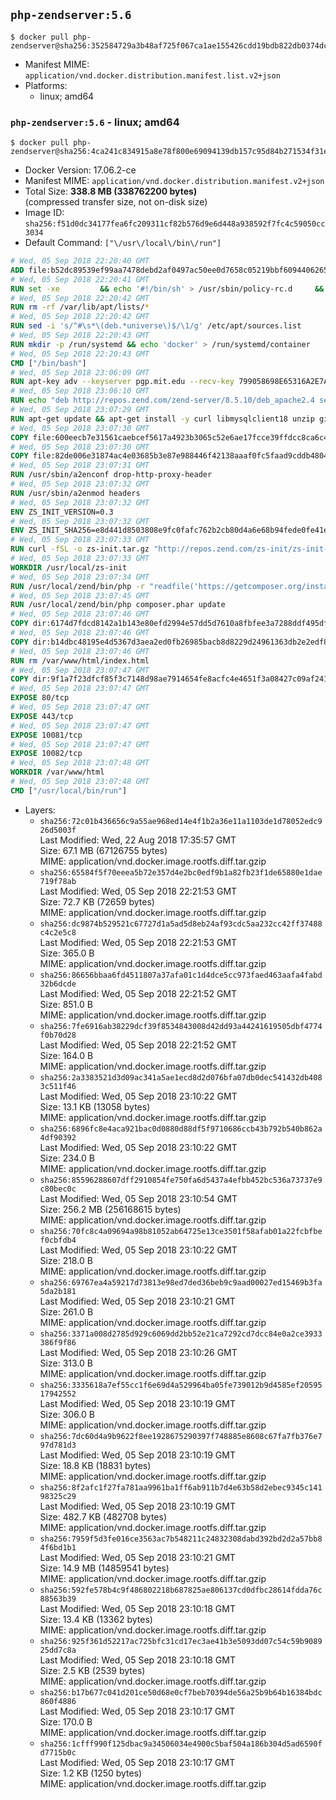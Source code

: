 ## `php-zendserver:5.6`

```console
$ docker pull php-zendserver@sha256:352584729a3b48af725f067ca1ae155426cdd19bdb822db0374dcf06564fb662
```

-	Manifest MIME: `application/vnd.docker.distribution.manifest.list.v2+json`
-	Platforms:
	-	linux; amd64

### `php-zendserver:5.6` - linux; amd64

```console
$ docker pull php-zendserver@sha256:4ca241c834915a8e78f800e69094139db157c95d84b271534f31e9843e3d0f1b
```

-	Docker Version: 17.06.2-ce
-	Manifest MIME: `application/vnd.docker.distribution.manifest.v2+json`
-	Total Size: **338.8 MB (338762200 bytes)**  
	(compressed transfer size, not on-disk size)
-	Image ID: `sha256:f51d0dc34177fea6fc209311cf82b576d9e6d448a938592f7fc4c59050cc3034`
-	Default Command: `["\/usr\/local\/bin\/run"]`

```dockerfile
# Wed, 05 Sep 2018 22:20:40 GMT
ADD file:b52dc89539ef99aa7478debd2af0497ac50ee0d7658c05219bbf609440626583 in / 
# Wed, 05 Sep 2018 22:20:41 GMT
RUN set -xe 		&& echo '#!/bin/sh' > /usr/sbin/policy-rc.d 	&& echo 'exit 101' >> /usr/sbin/policy-rc.d 	&& chmod +x /usr/sbin/policy-rc.d 		&& dpkg-divert --local --rename --add /sbin/initctl 	&& cp -a /usr/sbin/policy-rc.d /sbin/initctl 	&& sed -i 's/^exit.*/exit 0/' /sbin/initctl 		&& echo 'force-unsafe-io' > /etc/dpkg/dpkg.cfg.d/docker-apt-speedup 		&& echo 'DPkg::Post-Invoke { "rm -f /var/cache/apt/archives/*.deb /var/cache/apt/archives/partial/*.deb /var/cache/apt/*.bin || true"; };' > /etc/apt/apt.conf.d/docker-clean 	&& echo 'APT::Update::Post-Invoke { "rm -f /var/cache/apt/archives/*.deb /var/cache/apt/archives/partial/*.deb /var/cache/apt/*.bin || true"; };' >> /etc/apt/apt.conf.d/docker-clean 	&& echo 'Dir::Cache::pkgcache ""; Dir::Cache::srcpkgcache "";' >> /etc/apt/apt.conf.d/docker-clean 		&& echo 'Acquire::Languages "none";' > /etc/apt/apt.conf.d/docker-no-languages 		&& echo 'Acquire::GzipIndexes "true"; Acquire::CompressionTypes::Order:: "gz";' > /etc/apt/apt.conf.d/docker-gzip-indexes 		&& echo 'Apt::AutoRemove::SuggestsImportant "false";' > /etc/apt/apt.conf.d/docker-autoremove-suggests
# Wed, 05 Sep 2018 22:20:42 GMT
RUN rm -rf /var/lib/apt/lists/*
# Wed, 05 Sep 2018 22:20:42 GMT
RUN sed -i 's/^#\s*\(deb.*universe\)$/\1/g' /etc/apt/sources.list
# Wed, 05 Sep 2018 22:20:43 GMT
RUN mkdir -p /run/systemd && echo 'docker' > /run/systemd/container
# Wed, 05 Sep 2018 22:20:43 GMT
CMD ["/bin/bash"]
# Wed, 05 Sep 2018 23:06:09 GMT
RUN apt-key adv --keyserver pgp.mit.edu --recv-key 799058698E65316A2E7A4FF42EAE1437F7D2C623
# Wed, 05 Sep 2018 23:06:10 GMT
RUN echo "deb http://repos.zend.com/zend-server/8.5.10/deb_apache2.4 server non-free" >> /etc/apt/sources.list.d/zend-server.list
# Wed, 05 Sep 2018 23:07:29 GMT
RUN apt-get update && apt-get install -y curl libmysqlclient18 unzip git zend-server-php-5.6=8.5.10+b798 && /usr/local/zend/bin/zendctl.sh stop
# Wed, 05 Sep 2018 23:07:30 GMT
COPY file:600eecb7e31561caebcef5617a4923b3065c52e6ae17fcce39ffdcc8ca6c41db in /etc/ 
# Wed, 05 Sep 2018 23:07:30 GMT
COPY file:82de006e31874ac4e03685b3e87e988446f42138aaaf0fc5faad9cddb48040ba in /etc/apache2/conf-available 
# Wed, 05 Sep 2018 23:07:31 GMT
RUN /usr/sbin/a2enconf drop-http-proxy-header
# Wed, 05 Sep 2018 23:07:32 GMT
RUN /usr/sbin/a2enmod headers
# Wed, 05 Sep 2018 23:07:32 GMT
ENV ZS_INIT_VERSION=0.3
# Wed, 05 Sep 2018 23:07:32 GMT
ENV ZS_INIT_SHA256=e8d441d8503808e9fc0fafc762b2cb80d4a6e68b94fede0fe41efdeac10800cb
# Wed, 05 Sep 2018 23:07:33 GMT
RUN curl -fSL -o zs-init.tar.gz "http://repos.zend.com/zs-init/zs-init-docker-${ZS_INIT_VERSION}.tar.gz"     && echo "${ZS_INIT_SHA256} *zs-init.tar.gz" | sha256sum -c -     && mkdir /usr/local/zs-init     && tar xzf zs-init.tar.gz --strip-components=1 -C /usr/local/zs-init     && rm zs-init.tar.gz
# Wed, 05 Sep 2018 23:07:33 GMT
WORKDIR /usr/local/zs-init
# Wed, 05 Sep 2018 23:07:34 GMT
RUN /usr/local/zend/bin/php -r "readfile('https://getcomposer.org/installer');" | /usr/local/zend/bin/php
# Wed, 05 Sep 2018 23:07:45 GMT
RUN /usr/local/zend/bin/php composer.phar update
# Wed, 05 Sep 2018 23:07:46 GMT
COPY dir:6174d7fdcd8142a1b143e80efd2994e57dd5d7610a8fbfee3a7288ddf495dfdf in /usr/local/bin 
# Wed, 05 Sep 2018 23:07:46 GMT
COPY dir:b14dbc48195e4d5367d3aea2ed0fb26985bacb8d8229d24961363db2e2edf8f0 in /usr/local/zend/var/plugins/ 
# Wed, 05 Sep 2018 23:07:46 GMT
RUN rm /var/www/html/index.html
# Wed, 05 Sep 2018 23:07:47 GMT
COPY dir:9f1a7f23dfcf85f3c7148d98ae7914654fe8acfc4e4651f3a08427c09af24198 in /var/www/html 
# Wed, 05 Sep 2018 23:07:47 GMT
EXPOSE 80/tcp
# Wed, 05 Sep 2018 23:07:47 GMT
EXPOSE 443/tcp
# Wed, 05 Sep 2018 23:07:47 GMT
EXPOSE 10081/tcp
# Wed, 05 Sep 2018 23:07:47 GMT
EXPOSE 10082/tcp
# Wed, 05 Sep 2018 23:07:48 GMT
WORKDIR /var/www/html
# Wed, 05 Sep 2018 23:07:48 GMT
CMD ["/usr/local/bin/run"]
```

-	Layers:
	-	`sha256:72c01b436656c9a55ae968ed14e4f1b2a36e11a1103de1d78052edc926d5003f`  
		Last Modified: Wed, 22 Aug 2018 17:35:57 GMT  
		Size: 67.1 MB (67126755 bytes)  
		MIME: application/vnd.docker.image.rootfs.diff.tar.gzip
	-	`sha256:65584f5f70eeea5b72e357d4e2bc0edf9b1a82fb23f1de65880e1dae719f78ab`  
		Last Modified: Wed, 05 Sep 2018 22:21:53 GMT  
		Size: 72.7 KB (72659 bytes)  
		MIME: application/vnd.docker.image.rootfs.diff.tar.gzip
	-	`sha256:dc9874b529521c67727d1a5ad5d8eb24af93cdc5aa232cc42ff37488c4c2e5c8`  
		Last Modified: Wed, 05 Sep 2018 22:21:53 GMT  
		Size: 365.0 B  
		MIME: application/vnd.docker.image.rootfs.diff.tar.gzip
	-	`sha256:86656bbaa6fd4511807a37afa01c1d4dce5cc973faed463aafa4fabd32b6dcde`  
		Last Modified: Wed, 05 Sep 2018 22:21:52 GMT  
		Size: 851.0 B  
		MIME: application/vnd.docker.image.rootfs.diff.tar.gzip
	-	`sha256:7fe6916ab38229dcf39f8534843008d42dd93a44241619505dbf4774f0b70d28`  
		Last Modified: Wed, 05 Sep 2018 22:21:52 GMT  
		Size: 164.0 B  
		MIME: application/vnd.docker.image.rootfs.diff.tar.gzip
	-	`sha256:2a3383521d3d09ac341a5ae1ecd8d2d076bfa07db0dec541432db4083c511f46`  
		Last Modified: Wed, 05 Sep 2018 23:10:22 GMT  
		Size: 13.1 KB (13058 bytes)  
		MIME: application/vnd.docker.image.rootfs.diff.tar.gzip
	-	`sha256:6896fc8e4aca921bac0d0880d88df5f9710686ccb43b792b540b862a4df90392`  
		Last Modified: Wed, 05 Sep 2018 23:10:22 GMT  
		Size: 234.0 B  
		MIME: application/vnd.docker.image.rootfs.diff.tar.gzip
	-	`sha256:85596288607dff2910854fe750fa6d5437a4efbb452bc536a73737e9c80bec0c`  
		Last Modified: Wed, 05 Sep 2018 23:10:54 GMT  
		Size: 256.2 MB (256168615 bytes)  
		MIME: application/vnd.docker.image.rootfs.diff.tar.gzip
	-	`sha256:70fc8c4a09694a98b81052ab64725e13ce3501f58afab01a22fcbfbef0cbfdb4`  
		Last Modified: Wed, 05 Sep 2018 23:10:22 GMT  
		Size: 218.0 B  
		MIME: application/vnd.docker.image.rootfs.diff.tar.gzip
	-	`sha256:69767ea4a59217d73813e98ed7ded36beb9c9aad00027ed15469b3fa5da2b181`  
		Last Modified: Wed, 05 Sep 2018 23:10:21 GMT  
		Size: 261.0 B  
		MIME: application/vnd.docker.image.rootfs.diff.tar.gzip
	-	`sha256:3371a008d2785d929c6069dd2bb52e21ca7292cd7dcc84e0a2ce3933386f9f86`  
		Last Modified: Wed, 05 Sep 2018 23:10:26 GMT  
		Size: 313.0 B  
		MIME: application/vnd.docker.image.rootfs.diff.tar.gzip
	-	`sha256:3335618a7ef55cc1f6e69d4a529964ba05fe739012b9d4585ef2059517942552`  
		Last Modified: Wed, 05 Sep 2018 23:10:19 GMT  
		Size: 306.0 B  
		MIME: application/vnd.docker.image.rootfs.diff.tar.gzip
	-	`sha256:7dc60d4a9b9622f8ee1928675290397f748885e8608c67fa7fb376e797d781d3`  
		Last Modified: Wed, 05 Sep 2018 23:10:19 GMT  
		Size: 18.8 KB (18831 bytes)  
		MIME: application/vnd.docker.image.rootfs.diff.tar.gzip
	-	`sha256:8f2afc1f27fa781aa9961ba1ff6ab911b7d4e63b58d2ebec9345c14198325c29`  
		Last Modified: Wed, 05 Sep 2018 23:10:19 GMT  
		Size: 482.7 KB (482708 bytes)  
		MIME: application/vnd.docker.image.rootfs.diff.tar.gzip
	-	`sha256:7959f5d3fe016ce3563ac7b548211c24832308dabd392bd2d2a57bb84f6bd1b1`  
		Last Modified: Wed, 05 Sep 2018 23:10:21 GMT  
		Size: 14.9 MB (14859541 bytes)  
		MIME: application/vnd.docker.image.rootfs.diff.tar.gzip
	-	`sha256:592fe578b4c9f486802218b687825ae806137cd0dfbc28614fdda76c88563b39`  
		Last Modified: Wed, 05 Sep 2018 23:10:18 GMT  
		Size: 13.4 KB (13362 bytes)  
		MIME: application/vnd.docker.image.rootfs.diff.tar.gzip
	-	`sha256:925f361d52217ac725bfc31cd17ec3ae41b3e5093dd07c54c59b908925dd7c8a`  
		Last Modified: Wed, 05 Sep 2018 23:10:18 GMT  
		Size: 2.5 KB (2539 bytes)  
		MIME: application/vnd.docker.image.rootfs.diff.tar.gzip
	-	`sha256:b17b677c041d201ce50d68e0cf7beb70394de56a25b9b64b16384bdc860f4886`  
		Last Modified: Wed, 05 Sep 2018 23:10:17 GMT  
		Size: 170.0 B  
		MIME: application/vnd.docker.image.rootfs.diff.tar.gzip
	-	`sha256:1cfff990f125dbac9a34506034e4900c5baf504a186b304d5ad6590fd7715b0c`  
		Last Modified: Wed, 05 Sep 2018 23:10:17 GMT  
		Size: 1.2 KB (1250 bytes)  
		MIME: application/vnd.docker.image.rootfs.diff.tar.gzip
